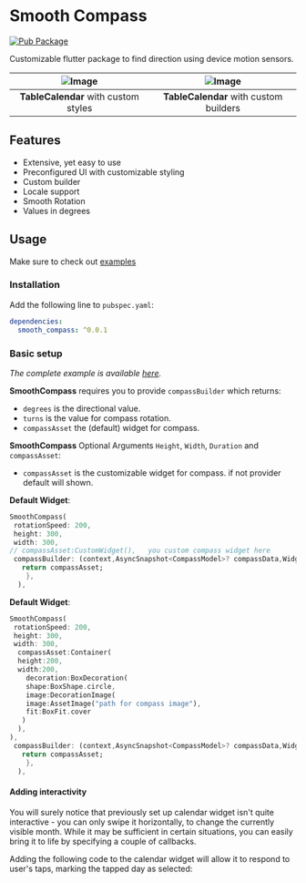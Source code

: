 # Smooth Compass

[![Pub Package](https://img.shields.io/pub/v/table_calendar.svg?style=flat-square)](https://pub.dartlang.org/packages/table_calendar)

[comment]: <> ([![Awesome Flutter]&#40;https://img.shields.io/badge/Awesome-Flutter-52bdeb.svg?longCache=true&style=flat-square&#41;]&#40;https://github.com/Solido/awesome-flutter&#41;)

Customizable flutter package to find direction using device motion sensors.

| ![Image](https://raw.githubusercontent.com/aleksanderwozniak/table_calendar/assets/table_calendar_styles.gif) | ![Image](https://raw.githubusercontent.com/aleksanderwozniak/table_calendar/assets/table_calendar_builders.gif) |
| :------------: | :------------: |
| **TableCalendar** with custom styles | **TableCalendar** with custom builders |

## Features

* Extensive, yet easy to use
* Preconfigured UI with customizable styling
* Custom builder
* Locale support
* Smooth Rotation
* Values in degrees

## Usage

Make sure to check out [examples](https://github.com/alihadi5125/smooth_compass/tree/master/example)

### Installation

Add the following line to `pubspec.yaml`:

```yaml
dependencies:
  smooth_compass: ^0.0.1
```

### Basic setup

*The complete example is available [here](https://github.com/alihadi5125/smooth_compass/tree/master/example).*

**SmoothCompass** requires you to provide `compassBuilder` which returns:
* `degrees` is the directional value.
* `turns` is the value for compass rotation.
* `compassAsset` the (default) widget for compass.

**SmoothCompass** Optional Arguments `Height`, `Width`, `Duration` and `compassAsset`:
* `compassAsset` is the customizable widget for compass. if not provider default will shown.
  
**Default Widget**:
```dart
SmoothCompass(
 rotationSpeed: 200,
 height: 300,
 width: 300,
// compassAsset:CustomWidget(),   you custom compass widget here
 compassBuilder: (context,AsyncSnapshot<CompassModel>? compassData,Widget compassAsset){
   return compassAsset;
    },
  ),
```

**Default Widget**:
```dart
SmoothCompass(
 rotationSpeed: 200,
 height: 300,
 width: 300,
  compassAsset:Container(
  height:200,
  width:200,
    decoration:BoxDecoration(
    shape:BoxShape.circle,
    image:DecorationImage(
    image:AssetImage("path for compass image"),
    fit:BoxFit.cover
   )
  ),
),
 compassBuilder: (context,AsyncSnapshot<CompassModel>? compassData,Widget compassAsset){
   return compassAsset;
    },
  ),
```

#### Adding interactivity

You will surely notice that previously set up calendar widget isn't quite interactive - you can only swipe it horizontally, to change the currently visible month. While it may be sufficient in certain situations, you can easily bring it to life by specifying a couple of callbacks.

Adding the following code to the calendar widget will allow it to respond to user's taps, marking the tapped day as selected:
